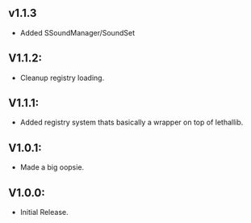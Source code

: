 ## v1.1.3
- Added SSoundManager/SoundSet

## V1.1.2:
- Cleanup registry loading.

## V1.1.1:
- Added registry system thats basically a wrapper on top of lethallib.

## V1.0.1:
- Made a big oopsie.

## V1.0.0:
- Initial Release.